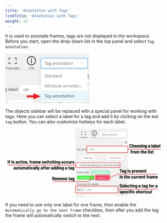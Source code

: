 ```yaml
---
title: 'Annotation with Tags'
linkTitle: 'Annotation with Tags'
weight: 12
---
```


It is used to annotate frames, tags are not displayed in the workspace.
Before you start, open the drop-down list in the top panel and select `Tag annotation`.

![](/images/image183.jpg)

The objects sidebar will be replaced with a special panel for working with tags.
Here you can select a label for a tag and add it by clicking on the `Add tag` button.
You can also customize hotkeys for each label.

![](/images/image181.jpg)

If you need to use only one label for one frame, then enable the `Automatically go to the next frame`
checkbox, then after you add the tag the frame will automatically switch to the next.
